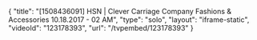 {
    "title": "[1508436091] HSN | Clever Carriage Company Fashions & Accessories 10.18.2017 - 02 AM",
    "type": "solo",
    "layout": "iframe-static",
    "videoId": "123178393",
    "url": "\/tvpembed\/123178393"
}